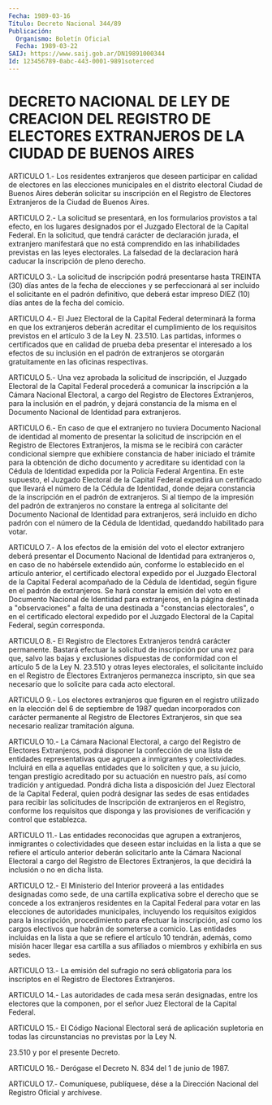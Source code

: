 ```yaml
---
Fecha: 1989-03-16
Título: Decreto Nacional 344/89
Publicación:
  Organismo: Boletín Oficial
  Fecha: 1989-03-22
SAIJ: https://www.saij.gob.ar/DN19891000344
Id: 123456789-0abc-443-0001-9891soterced
---
```

# DECRETO NACIONAL DE LEY DE CREACION DEL REGISTRO DE ELECTORES EXTRANJEROS DE LA CIUDAD DE BUENOS AIRES

<a id="1"></a>
ARTICULO  1.- Los residentes extranjeros que deseen participar en  calidad  de electores  en  las  elecciones  municipales  en  el distrito electoral  Ciudad  de  Buenos  Aires  deberán solicitar su inscripción en el Registro de Electores Extranjeros  de  la  Ciudad de Buenos Aires.

<a id="2"></a>
ARTICULO  2.-  La  solicitud se presentará, en los formularios provistos a tal efecto, en  los  lugares  designados por el Juzgado Electoral  de  la  Capital  Federal.  En la solicitud,  que  tendrá carácter de declaración jurada, el extranjero  manifestará  que  no está  comprendido  en  las  inhabilidades  previstas  en  las leyes electorales.   La  falsedad  de  la  declaracion  hará  caducar  la inscripción de pleno derecho.

<a id="3"></a>
ARTICULO  3.-  La  solicitud  de inscripción podrá presentarse hasta  TREINTA  (30) días antes de la  fecha  de  elecciones  y  se perfeccionará  al    ser  incluido  el  solicitante  en  el  padrón definitivo, que deberá  estar  impreso  DIEZ  (10) días antes de la fecha del comicio.

<a id="4"></a>
ARTICULO 4.- El Juez Electoral de la Capital Federal determinará  la  forma  en que los extranjeros deberán acreditar el cumplimiento de los requisitos  previstos  en  el  artículo 3 de la Ley  N.  23.510.  Las  partidas,  informes  o certificados  que  en calidad de prueba deba presentar el interesado  a los efectos de su inclusión  en  el padrón de extranjeros se otorgarán  gratuitamente en las oficinas respectivas.

<a id="5"></a>
ARTICULO  5.- Una vez aprobada la solicitud de inscripción, el Juzgado Electoral  de  la  Capital Federal procederá a comunicar la inscripción a la Cámara Nacional  Electoral,  a  cargo del Registro de Electores Extranjeros, para la inclusión en el  padrón, y dejará constancia  de la misma en el Documento Nacional de Identidad  para extranjeros.

<a id="6"></a>
ARTICULO 6.- En caso de que el extranjero no tuviera Documento Nacional  de  identidad  al  momento  de  presentar la solicitud de inscripción en el Registro de Electores Extranjeros,  la  misma  se le    recibirá  con  carácter  condicional  siempre  que  exhibiere constancia  de haber iniciado el trámite para la obtención de dicho documento y acreditare  su  identidad  con  la  Cédula de Identidad expedida  por  la Policía Federal Argentina. En este  supuesto,  el Juzgado Electoral  de  la  Capital  Federal expedirá un certificado que  llevará  el  número de la Cédula de  Identidad,  donde  dejara constancia de la inscripción  en  el  padrón  de extranjeros. Si al tiempo  de la impresión del padrón de extranjeros  no  constare  la entrega al  solicitante  del  Documento  Nacional de Identidad para extranjeros, será incluido en dicho padrón  con  el  número  de  la Cédula de Identidad, quedanddo habilitado para votar.

<a id="7"></a>
ARTICULO  7.-  A los efectos de la emisión del voto el elector extranjero deberá presentar  el  Documento  Nacional  de  Identidad para  extranjeros  o,  en  caso  de  no  habérsele  extendido  aún, conforme  lo  establecido  en  el artículo anterior, el certificado electoral expedido por el Juzgado  Electoral  de la Capital Federal acompañado de la Cédula de Identidad, según figure  en el padrón de extranjeros.  Se  hará constar la emisión del voto en el  Documento Nacional de Identidad  para  extranjeros,  en la página destinada a "observaciones" a falta de una destinada a "constancias electorales",  o  en  el  certificado  electoral  expedido  por  el Juzgado  Electoral  de  la  Capital  Federal,   según  corresponda.

<a id="8"></a>
ARTICULO  8.-  El  Registro  de  Electores  Extranjeros tendrá carácter permanente. Bastará efectuar la solicitud  de  inscripción por  una vez para que, salvo las bajas y exclusiones dispuestas  de conformidad  con  el  artículo  5 de la Ley N. 23.510 y otras leyes electorales, el solicitante incluido  en  el  Registro de Electores Extranjeros  permanezca  inscripto,  sin que sea necesario  que  lo solicite para cada acto electoral.

<a id="9"></a>
ARTICULO  9.-  Los  electores  extranjeros  que  figuren en el registro  utilizado  en  la  elección  del 6 de septiembre de  1987 quedan  incorporados  con  carácter  permanente    al  Registro  de Electores  Extranjeros, sin que sea necesario realizar  tramitación alguna.

<a id="10"></a>
ARTICULO  10.-  La  Cámara  Nacional  Electoral,  a  cargo del Registro de Electores Extranjeros, podrá disponer la confección  de una  lista de entidades representativas que agrupen a inmigrantes y colectividades.  Incluirá  en  ella  a  aquellas  entidades  que lo soliciten  y  que, a su juicio, tengan prestigio acreditado por  su actuación en nuestro  país, así como tradición y antiguedad. Pondrá dicha  lista  a  disposición  del  Juez  Electoral  de  la  Capital Federal, quien podrá  designar  las  sedes  de  esas entidades para recibir  las  solicitudes  de  Inscripción  de  extranjeros  en  el Registro,  conforme los requisitos que disponga y  las  provisiones de verificación y control que establezca.

<a id="11"></a>
ARTICULO  11.-  Las  entidades  reconocidas  que  agrupen  a extranjeros,    inmigrantes   o  colectividades  que  deseen  estar incluidas  en  la  lista  a que se  refiere  el  artículo  anterior deberán solicitarlo ante la  Cámara  Nacional Electoral a cargo del Registro de Electores Extranjeros, la  que  decidirá la inclusión o no en dicha lista.

<a id="12"></a>
ARTICULO  12.-  El  Ministerio  del  Interior  proveerá  a las entidades  designadas  como sede, de una cartilla explicativa sobre el  derecho que se concede  a  los  extranjeros  residentes  en  la Capital  Federal  para  votar  en  las  elecciones  de  autoridades municipales, incluyendo los requisitos exigidos para la inscripción, procedimiento para efectuar la inscripción,  así  como los  cargos  electivos  que  habrán  de  someterse  a  comicio. Las entidades  incluidas  en  la lista a que se refiere el artículo  10 tendrán,  además, como misión  hacer  llegar  esa  cartilla  a  sus afiliados o miembros y exhibirla en sus sedes.

<a id="13"></a>
ARTICULO 13.- La emisión del sufragio no será obligatoria para los inscriptos en el Registro de Electores Extranjeros.

<a id="14"></a>
ARTICULO  14.-  Las autoridades de cada mesa serán designadas, entre los electores que  la  componen,  por el señor Juez Electoral de la Capital Federal.

<a id="15"></a>
ARTICULO  15.- El Código Nacional Electoral será de aplicación supletoria en todas  las  circunstancias no previstas por la Ley N.

23.510 y por el presente Decreto.

<a id="16"></a>
ARTICULO  16.-  Derógase  el  Decreto N. 834 del 1 de junio de 1987.

<a id="17"></a>
ARTICULO  17.-  Comuníquese,  publíquese,  dése a la Dirección Nacional del Registro Oficial y archívese.
